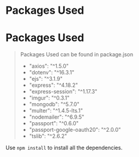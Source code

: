 # Packages Used

# Packages Used

> Packages Used can be found in package.json
> 
> - "axios": "^1.5.0"
> - "dotenv": "^16.3.1"
> - "ejs": "^3.1.9"
> - "express": "^4.18.2"
> - "express-session": "^1.17.3"
> - "imgur": "^0.3.1"
> - "mongodb": "^5.7.0"
> - "multer": "^1.4.5-lts.1"
> - "nodemailer": "^6.9.5"
> - "passport": "^0.6.0"
> - "passport-google-oauth20": "^2.0.0"
> - "tslib": "^2.6.2"

Use `npm install` to install all the dependencies.